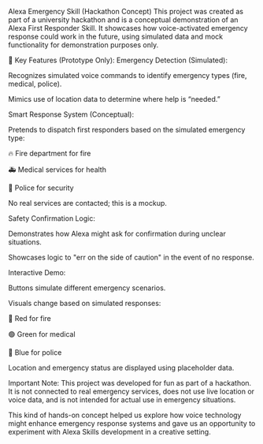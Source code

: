 Alexa Emergency Skill (Hackathon Concept)
This project was created as part of a university hackathon and is a conceptual demonstration of an Alexa First Responder Skill. It showcases how voice-activated emergency response could work in the future, using simulated data and mock functionality for demonstration purposes only.

🔧 Key Features (Prototype Only):
Emergency Detection (Simulated):

Recognizes simulated voice commands to identify emergency types (fire, medical, police).

Mimics use of location data to determine where help is “needed.”

Smart Response System (Conceptual):

Pretends to dispatch first responders based on the simulated emergency type:

🔥 Fire department for fire

🚑 Medical services for health

🚓 Police for security

No real services are contacted; this is a mockup.

Safety Confirmation Logic:

Demonstrates how Alexa might ask for confirmation during unclear situations.

Showcases logic to "err on the side of caution" in the event of no response.

Interactive Demo:

Buttons simulate different emergency scenarios.

Visuals change based on simulated responses:

🔴 Red for fire

🟢 Green for medical

🔵 Blue for police

Location and emergency status are displayed using placeholder data.

Important Note:
This project was developed for fun as part of a hackathon. It is not connected to real emergency services, does not use live location or voice data, and is not intended for actual use in emergency situations.

This kind of hands-on concept helped us explore how voice technology might enhance emergency response systems and gave us an opportunity to experiment with Alexa Skills development in a creative setting.